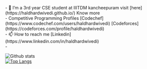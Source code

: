 
<div>
 - 🌱 I’m a  3rd year CSE student at IIITDM kancheepuram visit [here](https://haldhardwivedi.github.io/) Know more </br>
- Competitive Programming Profiles   [Codechef](https://www.codechef.com/users/haldhardwivedi) [Codeforces](https://codeforces.com/profile/haldhardwivedi)</br>
- 📫 How to reach me   [Linkedin](https://www.linkedin.com/in/haldhardwivedi)</br>
- </div>

 ![Github stats](https://github-readme-stats.vercel.app/api?username=Haldhardwivedi)</br> 
 [![Top Langs](https://github-readme-stats.vercel.app/api/top-langs/?username=haldhardwivedi&layout=compact)](https://github.com/haldhardwivedi/github-readme-stats)



